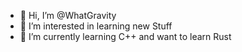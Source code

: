 - 👋 Hi, I’m @WhatGravity
- 👀 I’m interested in learning new Stuff
- 🌱 I’m currently learning C++ and want to learn Rust


<!---
WhatGravity/WhatGravity is a ✨ special ✨ repository because its `README.md` (this file) appears on your GitHub profile.
You can click the Preview link to take a look at your changes.
--->
